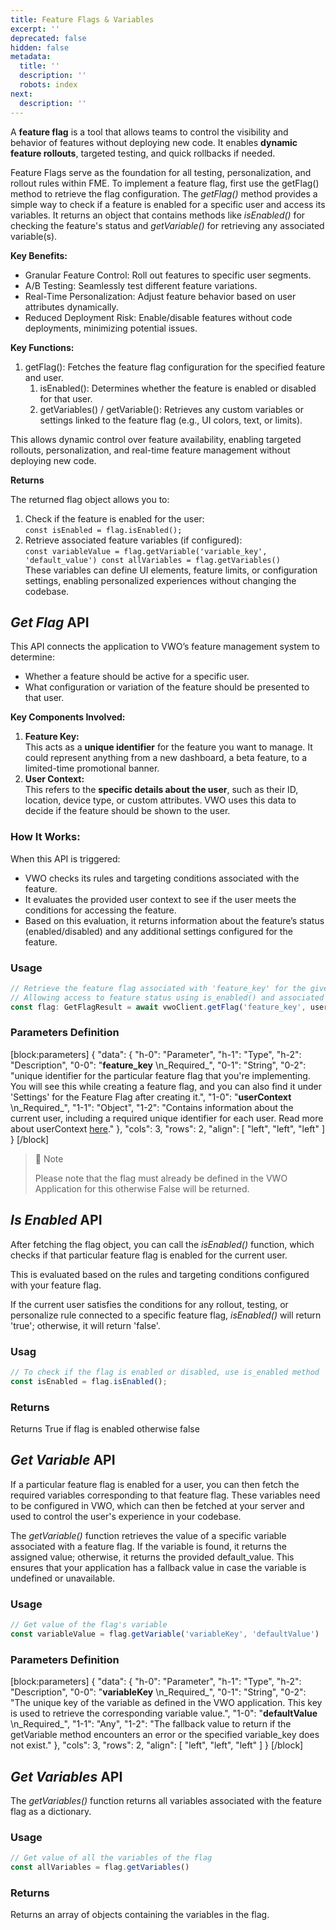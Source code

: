 ```yaml
---
title: Feature Flags & Variables
excerpt: ''
deprecated: false
hidden: false
metadata:
  title: ''
  description: ''
  robots: index
next:
  description: ''
---
```

A **feature flag** is a tool that allows teams to control the visibility and behavior of features without deploying new code. It enables **dynamic feature rollouts**, targeted testing, and quick rollbacks if needed.

Feature Flags serve as the foundation for all testing, personalization, and rollout rules within FME. To implement a feature flag, first use the getFlag() method to retrieve the flag configuration. The _getFlag()_ method provides a simple way to check if a feature is enabled for a specific user and access its variables. It returns an object that contains methods like _isEnabled()_ for checking the feature's status and _getVariable()_ for retrieving any associated variable(s).

**Key Benefits:**

- Granular Feature Control: Roll out features to specific user segments.
- A/B Testing: Seamlessly test different feature variations.
- Real-Time Personalization: Adjust feature behavior based on user attributes dynamically.
- Reduced Deployment Risk: Enable/disable features without code deployments, minimizing potential issues.

**Key Functions:**

1. getFlag(): Fetches the feature flag configuration for the specified feature and user.
   1. isEnabled(): Determines whether the feature is enabled or disabled for that user.
   2. getVariables() / getVariable(): Retrieves any custom variables or settings linked to the feature flag (e.g., UI colors, text, or limits).

This allows dynamic control over feature availability, enabling targeted rollouts, personalization, and real-time feature management without deploying new code.

**Returns**

The returned flag object allows you to:

1. Check if the feature is enabled for the user:  
   `const isEnabled = flag.isEnabled();`
2. Retrieve associated feature variables (if configured):  
   `const variableValue = flag.getVariable('variable_key', 'default_value')
     const allVariables = flag.getVariables()`  
   These variables can define UI elements, feature limits, or configuration settings, enabling personalized experiences without changing the codebase.

## **_Get Flag_** API

This API connects the application to VWO’s feature management system to determine:

- Whether a feature should be active for a specific user.
- What configuration or variation of the feature should be presented to that user.

**Key Components Involved:**

1. **Feature Key:**  
   This acts as a **unique identifier** for the feature you want to manage. It could represent anything from a new dashboard, a beta feature, to a limited-time promotional banner.
2. **User Context:**  
   This refers to the **specific details about the user**, such as their ID, location, device type, or custom attributes. VWO uses this data to decide if the feature should be shown to the user.

### How It Works:

When this API is triggered:

- VWO checks its rules and targeting conditions associated with the feature.
- It evaluates the provided user context to see if the user meets the conditions for accessing the feature.
- Based on this evaluation, it returns information about the feature’s status (enabled/disabled) and any additional settings configured for the feature.

### Usage

```javascript JavaScript
// Retrieve the feature flag associated with 'feature_key' for the given user context, 
// Allowing access to feature status using is_enabled() and associated variables (getVariables/getVariable). 
const flag: GetFlagResult = await vwoClient.getFlag('feature_key', userContext);
```

### Parameters Definition

[block:parameters]
{
  "data": {
    "h-0": "Parameter",
    "h-1": "Type",
    "h-2": "Description",
    "0-0": "**feature_key**  \n_Required_",
    "0-1": "String",
    "0-2": "unique identifier for the particular feature flag that you're implementing. You will see this while creating a feature flag, and you can also find it under 'Settings' for the Feature Flag after creating it.",
    "1-0": "**userContext**  \n_Required_",
    "1-1": "Object",
    "1-2": "Contains information about the current user, including a required unique identifier for each user. Read more about userContext [here](https://developers.vwo.com/v2/docs/fme-node-context)."
  },
  "cols": 3,
  "rows": 2,
  "align": [
    "left",
    "left",
    "left"
  ]
}
[/block]


> 🚧 Note
> 
> Please note that the flag must already be defined in the VWO Application for this otherwise False will be returned.

## _**Is Enabled**_ API

After fetching the flag object, you can call the _isEnabled()_ function, which checks if that particular feature flag is enabled for the current user.

This is evaluated based on the rules and targeting conditions configured with your feature flag.

If the current user satisfies the conditions for any rollout, testing, or personalize rule connected to a specific feature flag, _isEnabled()_ will return 'true'; otherwise, it will return 'false'.

### Usag

```javascript JavaScript
// To check if the flag is enabled or disabled, use is_enabled method
const isEnabled = flag.isEnabled();
```

### Returns

Returns True if flag is enabled otherwise false

## _**Get Variable**_ API

If a particular feature flag is enabled for a user, you can then fetch the required variables corresponding to that feature flag. These variables need to be configured in VWO, which can then be fetched at your server and used to control the user's experience in your codebase.

The _getVariable()_ function retrieves the value of a specific variable associated with a feature flag. If the variable is found, it returns the assigned value; otherwise, it returns the provided default_value. This ensures that your application has a fallback value in case the variable is undefined or unavailable.

### Usage

```javascript
// Get value of the flag's variable
const variableValue = flag.getVariable('variableKey', 'defaultValue')
```

### Parameters Definition

[block:parameters]
{
  "data": {
    "h-0": "Parameter",
    "h-1": "Type",
    "h-2": "Description",
    "0-0": "**variableKey**  \n_Required_",
    "0-1": "String",
    "0-2": "The unique key of the variable as defined in the VWO application. This key is used to retrieve the corresponding variable value.",
    "1-0": "**defaultValue**  \n_Required_",
    "1-1": "Any",
    "1-2": "The fallback value to return if the getVariable method encounters an error or the specified variable_key does not exist."
  },
  "cols": 3,
  "rows": 2,
  "align": [
    "left",
    "left",
    "left"
  ]
}
[/block]


## _**Get Variables**_ API

The _getVariables()_ function returns all variables associated with the feature flag as a dictionary. 

### Usage

```javascript
// Get value of all the variables of the flag
const allVariables = flag.getVariables()
```

### Returns

Returns an array of objects containing the variables in the flag.